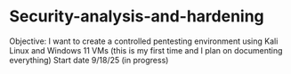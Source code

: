 # Security-analysis-and-hardening
Objective: I want to create a controlled pentesting environment using Kali Linux and Windows 11 VMs (this is my first time and I plan on documenting everything)
Start date 9/18/25 (in progress)
